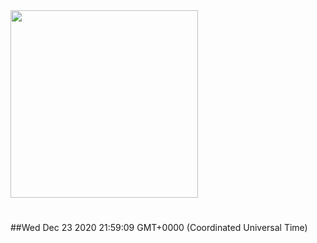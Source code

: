 <img width="300px" src="https://sickrage.ca/img/logo-stacked.png" />

# 

##Wed Dec 23 2020 21:59:09 GMT+0000 (Coordinated Universal Time)


